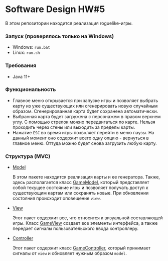 # Software Design HW#5

В этом репозитории находится реализация roguelike-игры.

### Запуск (проверялось только на Windows)
* Windows: `run.bat`
* Linux: `run.sh`

### Требования
* Java 11+

### Функциональность
* Главное меню открывается при запуске игры и позволяет выбрать карту из уже существующих
или сгенерировать новую случайным образом. Сгенерированная карта будет сохранена автоматически.
* Выбранная карта будет загружена с персонажем в правом верхнем углу.
С помощью стрелок можно передвигаться по карте. Нельзя проходить через стены
или выходить за пределы карты.
* Нажатие `ESC` во время игры позволяет перейти в меню паузы.
На данный момент оно содержит всего одну опцию - вернуться в главное меню.
Оттуда можно будет снова загрузить любую карту.

### Структура (MVC)
* [Model](src/ru/itmo/sd/roguelike/model)

  В этом пакете находится реализация карты и ее генератора.
  Также, здесь располагается класс [GameModel](src/ru/itmo/sd/roguelike/model/GameModel.kt),
  который представляет собой текущее состояние игры и позволяет получать доступ к существующим
  картам или сохранять новые. При обновлении состояния происходит оповещение `view`.
* [View](src/ru/itmo/sd/roguelike/view)

  Этот пакет содержит все, что относится к визуальной составляющей игры.
  Класс [GameView](src/ru/itmo/sd/roguelike/view/GameView.kt) создает
  все элементы интерфейса, а также передает сигналы пользовательского ввода контроллеру.
* [Controller](src/ru/itmo/sd/roguelike/controller)

  Этот пакет содержит класс [GameController](src/ru/itmo/sd/roguelike/controller/GameController.kt),
  который принимает сигналы от `view` и обновляет нужным образом `model`.
